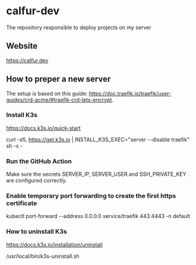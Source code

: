 # calfur-dev

The repository responsible to deploy projects on my server

## Website

https://calfur.dev

## How to preper a new server

The setup is based on this guide: https://doc.traefik.io/traefik/user-guides/crd-acme/#traefik-crd-lets-encrypt.

### Install K3s

https://docs.k3s.io/quick-start

curl -sfL https://get.k3s.io | INSTALL_K3S_EXEC="server --disable traefik" sh -s -

### Run the GitHub Action

Make sure the secrets SERVER_IP, SERVER_USER and SSH_PRIVATE_KEY are configured correctly.

### Enable temporary port forwarding to create the first https certificate

kubectl port-forward --address 0.0.0.0 service/traefik 443:4443 -n default

### How to uninstall K3s

https://docs.k3s.io/installation/uninstall

/usr/local/bin/k3s-uninstall.sh
